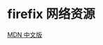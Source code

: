 # firefix 网络资源

[MDN 中文版](https://developer.mozilla.org/zh-CN/docs/Web/API/CanvasRenderingContext2D/drawWindow)  